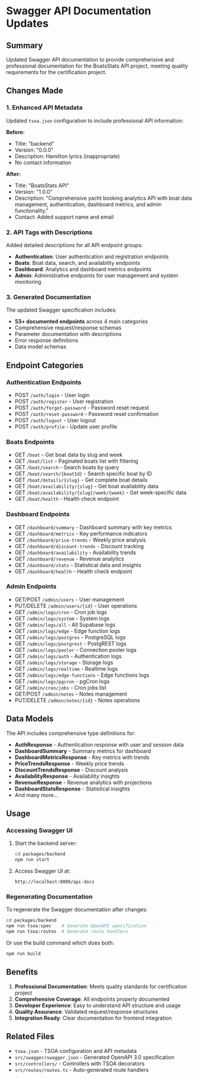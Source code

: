 # Swagger API Documentation Updates

## Summary

Updated Swagger API documentation to provide comprehensive and professional documentation for the BoatsStats API project, meeting quality requirements for the certification project.

## Changes Made

### 1. Enhanced API Metadata

Updated `tsoa.json` configuration to include professional API information:

**Before:**

- Title: "backend"
- Version: "0.0.0"
- Description: Hamilton lyrics (inappropriate)
- No contact information

**After:**

- Title: "BoatsStats API"
- Version: "1.0.0"
- Description: "Comprehensive yacht booking analytics API with boat data management, authentication, dashboard metrics, and admin functionality."
- Contact: Added support name and email

### 2. API Tags with Descriptions

Added detailed descriptions for all API endpoint groups:

- **Authentication**: User authentication and registration endpoints
- **Boats**: Boat data, search, and availability endpoints
- **Dashboard**: Analytics and dashboard metrics endpoints
- **Admin**: Administrative endpoints for user management and system monitoring

### 3. Generated Documentation

The updated Swagger specification includes:

- **53+ documented endpoints** across 4 main categories
- Comprehensive request/response schemas
- Parameter documentation with descriptions
- Error response definitions
- Data model schemas

## Endpoint Categories

### Authentication Endpoints

- POST `/auth/login` - User login
- POST `/auth/register` - User registration
- POST `/auth/forgot-password` - Password reset request
- POST `/auth/reset-password` - Password reset confirmation
- POST `/auth/logout` - User logout
- POST `/auth/profile` - Update user profile

### Boats Endpoints

- GET `/boat` - Get boat data by slug and week
- GET `/boat/list` - Paginated boats list with filtering
- GET `/boat/search` - Search boats by query
- GET `/boat/search/{boatId}` - Search specific boat by ID
- GET `/boat/details/{slug}` - Get complete boat details
- GET `/boat/availability/{slug}` - Get boat availability data
- GET `/boat/availability/{slug}/week/{week}` - Get week-specific data
- GET `/boat/health` - Health check endpoint

### Dashboard Endpoints

- GET `/dashboard/summary` - Dashboard summary with key metrics
- GET `/dashboard/metrics` - Key performance indicators
- GET `/dashboard/price-trends` - Weekly price analysis
- GET `/dashboard/discount-trends` - Discount tracking
- GET `/dashboard/availability` - Availability trends
- GET `/dashboard/revenue` - Revenue analytics
- GET `/dashboard/stats` - Statistical data and insights
- GET `/dashboard/health` - Health check endpoint

### Admin Endpoints

- GET/POST `/admin/users` - User management
- PUT/DELETE `/admin/users/{id}` - User operations
- GET `/admin/logs/cron` - Cron job logs
- GET `/admin/logs/system` - System logs
- GET `/admin/logs/all` - All Supabase logs
- GET `/admin/logs/edge` - Edge function logs
- GET `/admin/logs/postgres` - PostgreSQL logs
- GET `/admin/logs/postgrest` - PostgREST logs
- GET `/admin/logs/pooler` - Connection pooler logs
- GET `/admin/logs/auth` - Authentication logs
- GET `/admin/logs/storage` - Storage logs
- GET `/admin/logs/realtime` - Realtime logs
- GET `/admin/logs/edge-functions` - Edge functions logs
- GET `/admin/logs/pgcron` - pgCron logs
- GET `/admin/cron/jobs` - Cron jobs list
- GET/POST `/admin/notes` - Notes management
- PUT/DELETE `/admin/notes/{id}` - Notes operations

## Data Models

The API includes comprehensive type definitions for:

- **AuthResponse** - Authentication response with user and session data
- **DashboardSummary** - Summary metrics for dashboard
- **DashboardMetricsResponse** - Key metrics with trends
- **PriceTrendsResponse** - Weekly price trends
- **DiscountTrendsResponse** - Discount analysis
- **AvailabilityResponse** - Availability insights
- **RevenueResponse** - Revenue analytics with projections
- **DashboardStatsResponse** - Statistical insights
- And many more...

## Usage

### Accessing Swagger UI

1. Start the backend server:

   ```bash
   cd packages/backend
   npm run start
   ```

2. Access Swagger UI at:
   ```
   http://localhost:8080/api-docs
   ```

### Regenerating Documentation

To regenerate the Swagger documentation after changes:

```bash
cd packages/backend
npm run tsoa:spec    # Generate OpenAPI specification
npm run tsoa:routes  # Generate route handlers
```

Or use the build command which does both:

```bash
npm run build
```

## Benefits

1. **Professional Documentation**: Meets quality standards for certification project
2. **Comprehensive Coverage**: All endpoints properly documented
3. **Developer Experience**: Easy to understand API structure and usage
4. **Quality Assurance**: Validated request/response structures
5. **Integration Ready**: Clear documentation for frontend integration

## Related Files

- `tsoa.json` - TSOA configuration and API metadata
- `src/swagger/swagger.json` - Generated OpenAPI 3.0 specification
- `src/controllers/` - Controllers with TSOA decorators
- `src/routes/routes.ts` - Auto-generated route handlers
